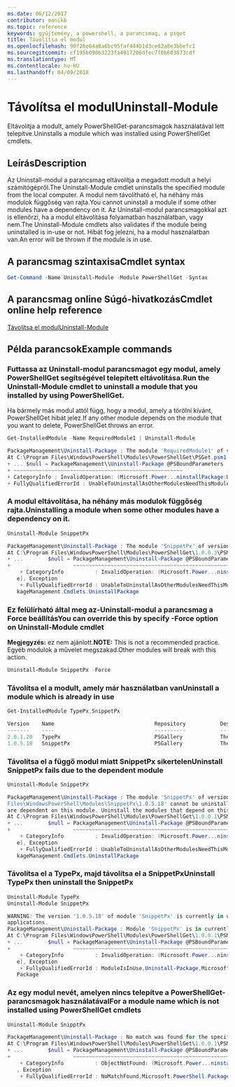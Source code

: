 ```yaml
---
ms.date: 06/12/2017
contributor: manikb
ms.topic: reference
keywords: gyűjtemény, a powershell, a parancsmag, a psget
title: Távolítsa el modul
ms.openlocfilehash: 90f26e64a8a6bc95faf444b1d3ce82a8e3bbefc1
ms.sourcegitcommit: cf195b090b3223fa4917206dfec7f0b603873cdf
ms.translationtype: MT
ms.contentlocale: hu-HU
ms.lasthandoff: 04/09/2018
---
```

# <a name="uninstall-module"></a><span data-ttu-id="f21d0-103">Távolítsa el modul</span><span class="sxs-lookup"><span data-stu-id="f21d0-103">Uninstall-Module</span></span>

<span data-ttu-id="f21d0-104">Eltávolítja a modult, amely PowerShellGet-parancsmagok használatával lett telepítve.</span><span class="sxs-lookup"><span data-stu-id="f21d0-104">Uninstalls a module which was installed using PowerShellGet cmdlets.</span></span>

## <a name="description"></a><span data-ttu-id="f21d0-105">Leírás</span><span class="sxs-lookup"><span data-stu-id="f21d0-105">Description</span></span>

<span data-ttu-id="f21d0-106">Az Uninstall-modul a parancsmag eltávolítja a megadott modult a helyi számítógépről.</span><span class="sxs-lookup"><span data-stu-id="f21d0-106">The Uninstall-Module cmdlet uninstalls the specified module from the local computer.</span></span>
<span data-ttu-id="f21d0-107">A modul nem távolítható el, ha néhány más modulok függőség van rajta.</span><span class="sxs-lookup"><span data-stu-id="f21d0-107">You cannot uninstall a module if some other modules have a dependency on it.</span></span>
<span data-ttu-id="f21d0-108">Az Uninstall-modul parancsmagokkal azt is ellenőrzi, ha a modul eltávolítása folyamatban használatban, vagy nem.</span><span class="sxs-lookup"><span data-stu-id="f21d0-108">The Uninstall-Module cmdlets also validates if the module being uninstalled is in-use or not.</span></span> <span data-ttu-id="f21d0-109">Hibát fog jelezni, ha a modul használatban van.</span><span class="sxs-lookup"><span data-stu-id="f21d0-109">An error will be thrown if the module is in use.</span></span>

## <a name="cmdlet-syntax"></a><span data-ttu-id="f21d0-110">A parancsmag szintaxisa</span><span class="sxs-lookup"><span data-stu-id="f21d0-110">Cmdlet syntax</span></span>
```powershell
Get-Command -Name Uninstall-Module -Module PowerShellGet -Syntax
```

## <a name="cmdlet-online-help-reference"></a><span data-ttu-id="f21d0-111">A parancsmag online Súgó-hivatkozás</span><span class="sxs-lookup"><span data-stu-id="f21d0-111">Cmdlet online help reference</span></span>

[<span data-ttu-id="f21d0-112">Távolítsa el modul</span><span class="sxs-lookup"><span data-stu-id="f21d0-112">Uninstall-Module</span></span>](http://go.microsoft.com/fwlink/?LinkId=526864)


## <a name="example-commands"></a><span data-ttu-id="f21d0-113">Példa parancsok</span><span class="sxs-lookup"><span data-stu-id="f21d0-113">Example commands</span></span>

###  <a name="run-the-uninstall-module-cmdlet-to-uninstall-a-module-that-you-installed-by-using-powershellget"></a><span data-ttu-id="f21d0-114">Futtassa az Uninstall-modul parancsmagot egy modul, amely PowerShellGet segítségével telepített eltávolítása.</span><span class="sxs-lookup"><span data-stu-id="f21d0-114">Run the Uninstall-Module cmdlet to uninstall a module that you installed by using PowerShellGet.</span></span>
<span data-ttu-id="f21d0-115">Ha bármely más modul attól függ, hogy a modul, amely a törölni kívánt, PowerShellGet hibát jelez.</span><span class="sxs-lookup"><span data-stu-id="f21d0-115">If any other module depends on the module that you want to delete, PowerShellGet throws an error.</span></span>
```powershell
Get-InstalledModule -Name RequiredModule1 | Uninstall-Module

PackageManagement\Uninstall-Package : The module 'RequiredModule1' of version '2.5' in module base folder 'C:\Program Files\WindowsPowerShell\Modules\RequiredModule1\2.5' cannot be uninstalled, because one or more other modules 'ModuleWithDependencies2' are dependent on this module. Uninstall the modules that depend on this module before uninstalling module 'RequiredModule1'.
At C:\Program Files\WindowsPowerShell\Modules\PowerShellGet\PSGet.psm1:1303 char:25
+ ... $null = PackageManagement\\Uninstall-Package @PSBoundParameters
+ ~~~~~~~~~~~~~~~~~~~~~~~~~~~~~~~~~~~~~~~~~~~~~~~~~~~~~~
+ CategoryInfo : InvalidOperation: (Microsoft.Power...ninstallPackage:UninstallPackage) [Uninstall-Package], Exception
+ FullyQualifiedErrorId : UnableToUninstallAsOtherModulesNeedThisModule,Uninstall-Package,Microsoft.PowerShell.PackageManagement.Cmdlets.UninstallPackage
```

### <a name="uninstalling-a-module-when-some-other-modules-have-a-dependency-on-it"></a><span data-ttu-id="f21d0-116">A modul eltávolítása, ha néhány más modulok függőség rajta.</span><span class="sxs-lookup"><span data-stu-id="f21d0-116">Uninstalling a module when some other modules have a dependency on it.</span></span>

```powershell
Uninstall-Module SnippetPx

PackageManagement\Uninstall-Package : The module 'SnippetPx' of version '1.0.5.18' in module base folder 'C:\ProgramFiles\WindowsPowerShell\Modules\SnippetPx\1.0.5.18' cannot be uninstalled, because one or more other modules 'TypePx' are dependent on this module. Uninstall the modules that depend on this module before uninstalling module 'SnippetPx'.
At C:\Program Files\WindowsPowerShell\Modules\PowerShellGet\1.0.0.3\PSModule.psm1:1803 char:21
+ ...        $null = PackageManagement\Uninstall-Package @PSBoundParameters
+                    ~~~~~~~~~~~~~~~~~~~~~~~~~~~~~~~~~~~~~~~~~~~~~~~~~~~~~~
    + CategoryInfo          : InvalidOperation: (Microsoft.Power...ninstallPackage:UninstallPackage) [Uninstall-Packag
   e], Exception
    + FullyQualifiedErrorId : UnableToUninstallAsOtherModulesNeedThisModule,Uninstall-Package,Microsoft.PowerShell.Pac
   kageManagement.Cmdlets.UninstallPackage
```

### <a name="you-can-override-this-by-specify--force-option-on-uninstall-module-cmdlet"></a><span data-ttu-id="f21d0-117">Ez felülírható által meg az-Uninstall-modul a parancsmag a Force beállítás</span><span class="sxs-lookup"><span data-stu-id="f21d0-117">You can override this by specify -Force option on Uninstall-Module cmdlet</span></span>
<span data-ttu-id="f21d0-118">**Megjegyzés:** ez nem ajánlott.</span><span class="sxs-lookup"><span data-stu-id="f21d0-118">**NOTE:** This is not a recommended practice.</span></span> <span data-ttu-id="f21d0-119">Egyéb modulok a művelet megszakad.</span><span class="sxs-lookup"><span data-stu-id="f21d0-119">Other modules will break with this action.</span></span>

```powershell
Uninstall-Module SnippetPx -Force
```

### <a name="uninstall-a-module-which-is-already-in-use"></a><span data-ttu-id="f21d0-120">Távolítsa el a modult, amely már használatban van</span><span class="sxs-lookup"><span data-stu-id="f21d0-120">Uninstall a module which is already in use</span></span>

```powershell
Get-InstalledModule TypePx,SnippetPx

Version    Name                                Repository           Description
-------    ----                                ----------           -----------
2.0.1.20   TypePx                              PSGallery            The TypePx module adds properties and methods to...
1.0.5.18   SnippetPx                           PSGallery            The SnippetPx module enhances the snippet experi...
```

### <a name="uninstall-snippetpx-fails-due-to-the-dependent-module"></a><span data-ttu-id="f21d0-121">Távolítsa el a függő modul miatt SnippetPx sikertelen</span><span class="sxs-lookup"><span data-stu-id="f21d0-121">Uninstall SnippetPx fails due to the dependent module</span></span>

```powershell
Uninstall-Module SnippetPx

PackageManagement\Uninstall-Package : The module 'SnippetPx' of version '1.0.5.18' in module base folder 'C:\Program
Files\WindowsPowerShell\Modules\SnippetPx\1.0.5.18' cannot be uninstalled, because one or more other modules 'TypePx'
are dependent on this module. Uninstall the modules that depend on this module before uninstalling module 'SnippetPx'.
At C:\Program Files\WindowsPowerShell\Modules\PowerShellGet\1.0.0.1\PSModule.psm1:1914 char:21
+ ...        $null = PackageManagement\Uninstall-Package @PSBoundParameters
+                    ~~~~~~~~~~~~~~~~~~~~~~~~~~~~~~~~~~~~~~~~~~~~~~~~~~~~~~
    + CategoryInfo          : InvalidOperation: (Microsoft.Power...ninstallPackage:UninstallPackage) [Uninstall-Packag
   e], Exception
    + FullyQualifiedErrorId : UnableToUninstallAsOtherModulesNeedThisModule,Uninstall-Package,Microsoft.PowerShell.Pac
   kageManagement.Cmdlets.UninstallPackage
```

### <a name="uninstall-typepx-then-uninstall-the-snippetpx"></a><span data-ttu-id="f21d0-122">Távolítsa el a TypePx, majd távolítsa el a SnippetPx</span><span class="sxs-lookup"><span data-stu-id="f21d0-122">Uninstall TypePx then uninstall the SnippetPx</span></span>

```powershell
Uninstall-Module TypePx
Uninstall-Module SnippetPx

WARNING: The version '1.0.5.18' of module 'SnippetPx' is currently in use. Retry the operation after closing the
applications.
PackageManagement\Uninstall-Package : Module 'SnippetPx' is in currently in use.
At C:\Program Files\WindowsPowerShell\Modules\PowerShellGet\1.0.0.1\PSModule.psm1:1914 char:21
+ ...        $null = PackageManagement\Uninstall-Package @PSBoundParameters
+                    ~~~~~~~~~~~~~~~~~~~~~~~~~~~~~~~~~~~~~~~~~~~~~~~~~~~~~~
    + CategoryInfo          : InvalidOperation: (Microsoft.Power...ninstallPackage:UninstallPackage) [Uninstall-Packag
   e], Exception
    + FullyQualifiedErrorId : ModuleIsInUse,Uninstall-Package,Microsoft.PowerShell.PackageManagement.Cmdlets.Uninstall
   Package
```


### <a name="for-a-module-name-which-is-not-installed-using-powershellget-cmdlets"></a><span data-ttu-id="f21d0-123">Az egy modul nevét, amelyen nincs telepítve a PowerShellGet-parancsmagok használatával</span><span class="sxs-lookup"><span data-stu-id="f21d0-123">For a module name which is not installed using PowerShellGet cmdlets</span></span>

```powershell
Uninstall-Module SnipptPx

PackageManagement\Uninstall-Package : No match was found for the specified search criteria and module names 'SnipptPx'.
At C:\Program Files\WindowsPowerShell\Modules\PowerShellGet\1.0.0.1\PSModule.psm1:1914 char:21
+ ...        $null = PackageManagement\Uninstall-Package @PSBoundParameters
+                    ~~~~~~~~~~~~~~~~~~~~~~~~~~~~~~~~~~~~~~~~~~~~~~~~~~~~~~
    + CategoryInfo          : ObjectNotFound: (Microsoft.Power...ninstallPackage:UninstallPackage) [Uninstall-Package]
   , Exception
    + FullyQualifiedErrorId : NoMatchFound,Microsoft.PowerShell.PackageManagement.Cmdlets.UninstallPackage
```